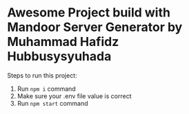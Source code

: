 # Awesome Project build with Mandoor Server Generator by Muhammad Hafidz Hubbusysyuhada

Steps to run this project:

1. Run `npm i` command
2. Make sure your .env file value is correct
3. Run `npm start` command
